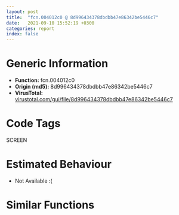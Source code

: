 ```yaml
---
layout: post
title:  "fcn.004012c0 @ 8d996434378dbdbb47e86342be5446c7"
date:   2021-09-10 15:52:19 +0300
categories: report
index: false
---
```


# Generic Information
- **Function:** fcn.004012c0
- **Origin (md5):** 8d996434378dbdbb47e86342be5446c7
- **VirusTotal:** [virustotal.com/gui/file/8d996434378dbdbb47e86342be5446c7][virustotal_ref]

# Code Tags
<span class="tag" id="SCREEN">SCREEN</span>


# Estimated Behaviour
<ul><li class="bhv-desc" id="na">Not Available :(</li></ul>

# Similar Functions
<script type="text/javascript" src="https://www.gstatic.com/charts/loader.js"></script>
<script type="text/javascript">

    google.charts.load('current', {'packages':['corechart']});
    google.charts.setOnLoadCallback(drawChart);

    function drawChart() {
    var data = new google.visualization.DataTable();
        data.addColumn('number', 'X');
        data.addColumn('number', 'Y');
        data.addColumn({type: 'string', role: 'tooltip', 'p': {'html': true}});
        data.addColumn({'type': 'string', 'role': 'style'});
        
        data.addRows([
    [-3419.9443359375, -917.7584838867188, '<b><a href="/report/fcn.004012c0@8d996434378dbdbb47e86342be5446c7">fcn.004012c0</a><br>@8d996434378dbdbb47e86342be5446c7</b><br>', 'point { fill-color: #e0440e; }'],
[3419.9443359375, 917.7583618164062, '<b><a href="/report/fcn.004012c0@c2f40b3bc10e39d3d975422ee4d09bab">fcn.004012c0</a><br>@c2f40b3bc10e39d3d975422ee4d09bab</b><br>', 'null'],

        ]);

    var options = {
        title: 'Similarity Plot',
        legend: 'none',
        colors: ['#dedbd9', '#e6693e', '#ec8f6e', '#f3b49f', '#f6c7b6'],
        tooltip: {isHtml: true, trigger: 'both'},
        explorer: {
        actions: ["dragToZoom", "rightClickToReset"],
        },
        chartArea: {
        width: '80%',
        height: '80%'
        },
        width: '100%',
        height: '100%'
    };

    var chart = new google.visualization.ScatterChart(document.getElementById('chart_div'));

    chart.draw(data, options);
    }
    
</script>


<div id="chart_div" style="width: 100%px; height: 100%;"></div>

# Disassembled Code
{% highlight nasm %}

push ebp
mov ebp, esp
sub esp, 0x70
mov eax, dword[0x4f4070]
xor eax, ebp
mov dword[ebp-4], eax
mov dword[ebp-0x60], 0xd50b6470
mov eax, 4
shl eax, 1
lea ecx, [ebp-0x4c]
mov dword[ebp+eax-0x40], ecx
mov edx, dword[0x4eb2fc]
mov dword[ebp-0x18], edx
mov eax, dword[0x4eb300]
mov dword[ebp-0x14], eax
mov ecx, dword[0x4eb304]
mov dword[ebp-0x10], ecx
mov edx, dword[0x4eb308]
mov dword[ebp-0xc], edx
mov al, byte[0x4eb30c]
mov byte[ebp-8], al
mov ecx, 4
imul edx, ecx, 0
mov eax, dword[ebp+edx-0x18]
mov dword[ebp-0x58], eax
mov ecx, 4
shl ecx, 0
mov edx, dword[ebp+ecx-0x18]
mov dword[ebp-0x5c], edx
mov eax, 4
shl eax, 1
mov ecx, dword[ebp+eax-0x18]
mov dword[ebp-0x50], ecx
mov edx, 4
imul eax, edx, 3
mov ecx, dword[ebp+eax-0x18]
mov dword[ebp-0x54], ecx
mov edx, dword[ebp+8]
mov dword[ebp-0x64], edx
lea eax, [ebp-0x64]
mov dword[ebp-0x6c], eax
mov dword[ebp-0x68], 0
jmp off.b182
mov ecx, dword[ebp-0x6c]
mov edx, dword[ecx]
add edx, 8
mov eax, dword[ebp-0x6c]
mov dword[eax], edx
mov ecx, dword[ebp-0x68]
add ecx, 1
mov dword[ebp-0x68], ecx
mov edx, dword[ebp-0x68]
cmp edx, dword[ebp+0xc]
jae off.b3656
mov eax, 4
shl eax, 1
mov ecx, dword[ebp+eax-0x40]
mov dword[ecx], 0xa16c8e00
mov edx, 4
imul eax, edx, 0
mov ecx, dword[ebp-0x64]
mov edx, dword[ecx+eax]
mov dword[ebp-0x44], edx
mov eax, 4
shl eax, 0
mov ecx, dword[ebp-0x64]
mov edx, dword[ecx+eax]
mov dword[ebp-0x48], edx
mov eax, dword[ebp-0x44]
shl eax, 4
add eax, dword[ebp-0x50]
mov ecx, 4
shl ecx, 1
mov edx, dword[ebp+ecx-0x40]
mov ecx, dword[edx]
add ecx, dword[ebp-0x44]
xor eax, ecx
mov edx, dword[ebp-0x44]
shr edx, 5
add edx, dword[ebp-0x54]
xor eax, edx
mov ecx, dword[ebp-0x48]
sub ecx, eax
mov dword[ebp-0x48], ecx
mov edx, dword[ebp-0x48]
shl edx, 4
add edx, dword[ebp-0x58]
mov eax, 4
shl eax, 1
mov ecx, dword[ebp+eax-0x40]
mov eax, dword[ecx]
add eax, dword[ebp-0x48]
xor edx, eax
mov ecx, dword[ebp-0x48]
shr ecx, 5
add ecx, dword[ebp-0x5c]
xor edx, ecx
mov eax, dword[ebp-0x44]
sub eax, edx
mov dword[ebp-0x44], eax
mov ecx, dword[ebp-0x4c]
sub ecx, dword[ebp-0x60]
mov dword[ebp-0x4c], ecx
mov edx, dword[ebp-0x44]
shl edx, 4
add edx, dword[ebp-0x50]
mov eax, 4
shl eax, 1
mov ecx, dword[ebp+eax-0x40]
mov eax, dword[ecx]
add eax, dword[ebp-0x44]
xor edx, eax
mov ecx, dword[ebp-0x44]
shr ecx, 5
add ecx, dword[ebp-0x54]
xor edx, ecx
mov eax, dword[ebp-0x48]
sub eax, edx
mov dword[ebp-0x48], eax
mov ecx, dword[ebp-0x48]
shl ecx, 4
add ecx, dword[ebp-0x58]
mov edx, 4
shl edx, 1
mov eax, dword[ebp+edx-0x40]
mov edx, dword[eax]
add edx, dword[ebp-0x48]
xor ecx, edx
mov eax, dword[ebp-0x48]
shr eax, 5
add eax, dword[ebp-0x5c]
xor ecx, eax
mov edx, dword[ebp-0x44]
sub edx, ecx
mov dword[ebp-0x44], edx
mov eax, dword[ebp-0x4c]
sub eax, dword[ebp-0x60]
mov dword[ebp-0x4c], eax
mov ecx, dword[ebp-0x44]
shl ecx, 4
add ecx, dword[ebp-0x50]
mov edx, 4
shl edx, 1
mov eax, dword[ebp+edx-0x40]
mov edx, dword[eax]
add edx, dword[ebp-0x44]
xor ecx, edx
mov eax, dword[ebp-0x44]
shr eax, 5
add eax, dword[ebp-0x54]
xor ecx, eax
mov edx, dword[ebp-0x48]
sub edx, ecx
mov dword[ebp-0x48], edx
mov eax, dword[ebp-0x48]
shl eax, 4
add eax, dword[ebp-0x58]
mov ecx, 4
shl ecx, 1
mov edx, dword[ebp+ecx-0x40]
mov ecx, dword[edx]
add ecx, dword[ebp-0x48]
xor eax, ecx
mov edx, dword[ebp-0x48]
shr edx, 5
add edx, dword[ebp-0x5c]
xor eax, edx
mov ecx, dword[ebp-0x44]
sub ecx, eax
mov dword[ebp-0x44], ecx
mov edx, dword[ebp-0x4c]
sub edx, dword[ebp-0x60]
mov dword[ebp-0x4c], edx
mov eax, dword[ebp-0x44]
shl eax, 4
add eax, dword[ebp-0x50]
mov ecx, 4
shl ecx, 1
mov edx, dword[ebp+ecx-0x40]
mov ecx, dword[edx]
add ecx, dword[ebp-0x44]
xor eax, ecx
mov edx, dword[ebp-0x44]
shr edx, 5
add edx, dword[ebp-0x54]
xor eax, edx
mov ecx, dword[ebp-0x48]
sub ecx, eax
mov dword[ebp-0x48], ecx
mov edx, dword[ebp-0x48]
shl edx, 4
add edx, dword[ebp-0x58]
mov eax, 4
shl eax, 1
mov ecx, dword[ebp+eax-0x40]
mov eax, dword[ecx]
add eax, dword[ebp-0x48]
xor edx, eax
mov ecx, dword[ebp-0x48]
shr ecx, 5
add ecx, dword[ebp-0x5c]
xor edx, ecx
mov eax, dword[ebp-0x44]
sub eax, edx
mov dword[ebp-0x44], eax
mov ecx, dword[ebp-0x4c]
sub ecx, dword[ebp-0x60]
mov dword[ebp-0x4c], ecx
mov edx, dword[ebp-0x44]
shl edx, 4
add edx, dword[ebp-0x50]
mov eax, 4
shl eax, 1
mov ecx, dword[ebp+eax-0x40]
mov eax, dword[ecx]
add eax, dword[ebp-0x44]
xor edx, eax
mov ecx, dword[ebp-0x44]
shr ecx, 5
add ecx, dword[ebp-0x54]
xor edx, ecx
mov eax, dword[ebp-0x48]
sub eax, edx
mov dword[ebp-0x48], eax
mov ecx, dword[ebp-0x48]
shl ecx, 4
add ecx, dword[ebp-0x58]
mov edx, 4
shl edx, 1
mov eax, dword[ebp+edx-0x40]
mov edx, dword[eax]
add edx, dword[ebp-0x48]
xor ecx, edx
mov eax, dword[ebp-0x48]
shr eax, 5
add eax, dword[ebp-0x5c]
xor ecx, eax
mov edx, dword[ebp-0x44]
sub edx, ecx
mov dword[ebp-0x44], edx
mov eax, dword[ebp-0x4c]
sub eax, dword[ebp-0x60]
mov dword[ebp-0x4c], eax
mov ecx, dword[ebp-0x44]
shl ecx, 4
add ecx, dword[ebp-0x50]
mov edx, 4
shl edx, 1
mov eax, dword[ebp+edx-0x40]
mov edx, dword[eax]
add edx, dword[ebp-0x44]
xor ecx, edx
mov eax, dword[ebp-0x44]
shr eax, 5
add eax, dword[ebp-0x54]
xor ecx, eax
mov edx, dword[ebp-0x48]
sub edx, ecx
mov dword[ebp-0x48], edx
mov eax, dword[ebp-0x48]
shl eax, 4
add eax, dword[ebp-0x58]
mov ecx, 4
shl ecx, 1
mov edx, dword[ebp+ecx-0x40]
mov ecx, dword[edx]
add ecx, dword[ebp-0x48]
xor eax, ecx
mov edx, dword[ebp-0x48]
shr edx, 5
add edx, dword[ebp-0x5c]
xor eax, edx
mov ecx, dword[ebp-0x44]
sub ecx, eax
mov dword[ebp-0x44], ecx
mov edx, dword[ebp-0x4c]
sub edx, dword[ebp-0x60]
mov dword[ebp-0x4c], edx
push 0
call dword[sym.imp.USER32.dll_GetDC]
mov dword[ebp-0x70], eax
cmp dword[ebp-0x70], 0
jne off.b969
mov eax, dword[ebp-0x44]
shl eax, 4
add eax, dword[ebp-0x50]
mov ecx, 4
shl ecx, 1
mov edx, dword[ebp+ecx-0x40]
mov ecx, dword[edx]
add ecx, dword[ebp-0x44]
xor eax, ecx
mov edx, dword[ebp-0x44]
shr edx, 5
add edx, dword[ebp-0x54]
xor eax, edx
mov ecx, dword[ebp-0x48]
sub ecx, eax
mov dword[ebp-0x48], ecx
mov edx, dword[ebp-0x48]
shl edx, 4
add edx, dword[ebp-0x58]
mov eax, 4
shl eax, 1
mov ecx, dword[ebp+eax-0x40]
mov eax, dword[ecx]
add eax, dword[ebp-0x48]
xor edx, eax
mov ecx, dword[ebp-0x48]
shr ecx, 5
add ecx, dword[ebp-0x5c]
xor edx, ecx
mov eax, dword[ebp-0x44]
sub eax, edx
mov dword[ebp-0x44], eax
mov ecx, dword[ebp-0x4c]
sub ecx, dword[ebp-0x60]
mov dword[ebp-0x4c], ecx
mov edx, dword[ebp-0x44]
shl edx, 4
add edx, dword[ebp-0x50]
mov eax, 4
shl eax, 1
mov ecx, dword[ebp+eax-0x40]
mov eax, dword[ecx]
add eax, dword[ebp-0x44]
xor edx, eax
mov ecx, dword[ebp-0x44]
shr ecx, 5
add ecx, dword[ebp-0x54]
xor edx, ecx
mov eax, dword[ebp-0x48]
sub eax, edx
mov dword[ebp-0x48], eax
mov ecx, dword[ebp-0x48]
shl ecx, 4
add ecx, dword[ebp-0x58]
mov edx, 4
shl edx, 1
mov eax, dword[ebp+edx-0x40]
mov edx, dword[eax]
add edx, dword[ebp-0x48]
xor ecx, edx
mov eax, dword[ebp-0x48]
shr eax, 5
add eax, dword[ebp-0x5c]
xor ecx, eax
mov edx, dword[ebp-0x44]
sub edx, ecx
mov dword[ebp-0x44], edx
mov eax, dword[ebp-0x4c]
sub eax, dword[ebp-0x60]
mov dword[ebp-0x4c], eax
mov ecx, dword[ebp-0x44]
shl ecx, 4
add ecx, dword[ebp-0x50]
mov edx, 4
shl edx, 1
mov eax, dword[ebp+edx-0x40]
mov edx, dword[eax]
add edx, dword[ebp-0x44]
xor ecx, edx
mov eax, dword[ebp-0x44]
shr eax, 5
add eax, dword[ebp-0x54]
xor ecx, eax
mov edx, dword[ebp-0x48]
sub edx, ecx
mov dword[ebp-0x48], edx
mov eax, dword[ebp-0x48]
shl eax, 4
add eax, dword[ebp-0x58]
mov ecx, 4
shl ecx, 1
mov edx, dword[ebp+ecx-0x40]
mov ecx, dword[edx]
add ecx, dword[ebp-0x48]
xor eax, ecx
mov edx, dword[ebp-0x48]
shr edx, 5
add edx, dword[ebp-0x5c]
xor eax, edx
mov ecx, dword[ebp-0x44]
sub ecx, eax
mov dword[ebp-0x44], ecx
mov edx, dword[ebp-0x4c]
sub edx, dword[ebp-0x60]
mov dword[ebp-0x4c], edx
mov eax, dword[ebp-0x44]
shl eax, 4
add eax, dword[ebp-0x50]
mov ecx, 4
shl ecx, 1
mov edx, dword[ebp+ecx-0x40]
mov ecx, dword[edx]
add ecx, dword[ebp-0x44]
xor eax, ecx
mov edx, dword[ebp-0x44]
shr edx, 5
add edx, dword[ebp-0x54]
xor eax, edx
mov ecx, dword[ebp-0x48]
sub ecx, eax
mov dword[ebp-0x48], ecx
mov edx, dword[ebp-0x48]
shl edx, 4
add edx, dword[ebp-0x58]
mov eax, 4
shl eax, 1
mov ecx, dword[ebp+eax-0x40]
mov eax, dword[ecx]
add eax, dword[ebp-0x48]
xor edx, eax
mov ecx, dword[ebp-0x48]
shr ecx, 5
add ecx, dword[ebp-0x5c]
xor edx, ecx
mov eax, dword[ebp-0x44]
sub eax, edx
mov dword[ebp-0x44], eax
mov ecx, dword[ebp-0x4c]
sub ecx, dword[ebp-0x60]
mov dword[ebp-0x4c], ecx
mov edx, dword[ebp-0x44]
shl edx, 4
add edx, dword[ebp-0x50]
mov eax, 4
shl eax, 1
mov ecx, dword[ebp+eax-0x40]
mov eax, dword[ecx]
add eax, dword[ebp-0x44]
xor edx, eax
mov ecx, dword[ebp-0x44]
shr ecx, 5
add ecx, dword[ebp-0x54]
xor edx, ecx
mov eax, dword[ebp-0x48]
sub eax, edx
mov dword[ebp-0x48], eax
mov ecx, dword[ebp-0x48]
shl ecx, 4
add ecx, dword[ebp-0x58]
mov edx, 4
shl edx, 1
mov eax, dword[ebp+edx-0x40]
mov edx, dword[eax]
add edx, dword[ebp-0x48]
xor ecx, edx
mov eax, dword[ebp-0x48]
shr eax, 5
add eax, dword[ebp-0x5c]
xor ecx, eax
mov edx, dword[ebp-0x44]
sub edx, ecx
mov dword[ebp-0x44], edx
mov eax, dword[ebp-0x4c]
sub eax, dword[ebp-0x60]
mov dword[ebp-0x4c], eax
mov ecx, dword[ebp-0x44]
shl ecx, 4
add ecx, dword[ebp-0x50]
mov edx, 4
shl edx, 1
mov eax, dword[ebp+edx-0x40]
mov edx, dword[eax]
add edx, dword[ebp-0x44]
xor ecx, edx
mov eax, dword[ebp-0x44]
shr eax, 5
add eax, dword[ebp-0x54]
xor ecx, eax
mov edx, dword[ebp-0x48]
sub edx, ecx
mov dword[ebp-0x48], edx
mov eax, dword[ebp-0x48]
shl eax, 4
add eax, dword[ebp-0x58]
mov ecx, 4
shl ecx, 1
mov edx, dword[ebp+ecx-0x40]
mov ecx, dword[edx]
add ecx, dword[ebp-0x48]
xor eax, ecx
mov edx, dword[ebp-0x48]
shr edx, 5
add edx, dword[ebp-0x5c]
xor eax, edx
mov ecx, dword[ebp-0x44]
sub ecx, eax
mov dword[ebp-0x44], ecx
mov edx, dword[ebp-0x4c]
sub edx, dword[ebp-0x60]
mov dword[ebp-0x4c], edx
mov eax, dword[ebp-0x44]
shl eax, 4
add eax, dword[ebp-0x50]
mov ecx, 4
shl ecx, 1
mov edx, dword[ebp+ecx-0x40]
mov ecx, dword[edx]
add ecx, dword[ebp-0x44]
xor eax, ecx
mov edx, dword[ebp-0x44]
shr edx, 5
add edx, dword[ebp-0x54]
xor eax, edx
mov ecx, dword[ebp-0x48]
sub ecx, eax
mov dword[ebp-0x48], ecx
mov edx, dword[ebp-0x48]
shl edx, 4
add edx, dword[ebp-0x58]
mov eax, 4
shl eax, 1
mov ecx, dword[ebp+eax-0x40]
mov eax, dword[ecx]
add eax, dword[ebp-0x48]
xor edx, eax
mov ecx, dword[ebp-0x48]
shr ecx, 5
add ecx, dword[ebp-0x5c]
xor edx, ecx
mov eax, dword[ebp-0x44]
sub eax, edx
mov dword[ebp-0x44], eax
mov ecx, dword[ebp-0x4c]
sub ecx, dword[ebp-0x60]
mov dword[ebp-0x4c], ecx
mov edx, dword[ebp-0x44]
shl edx, 4
add edx, dword[ebp-0x50]
mov eax, 4
shl eax, 1
mov ecx, dword[ebp+eax-0x40]
mov eax, dword[ecx]
add eax, dword[ebp-0x44]
xor edx, eax
mov ecx, dword[ebp-0x44]
shr ecx, 5
add ecx, dword[ebp-0x54]
xor edx, ecx
mov eax, dword[ebp-0x48]
sub eax, edx
mov dword[ebp-0x48], eax
mov ecx, dword[ebp-0x48]
shl ecx, 4
add ecx, dword[ebp-0x58]
mov edx, 4
shl edx, 1
mov eax, dword[ebp+edx-0x40]
mov edx, dword[eax]
add edx, dword[ebp-0x48]
xor ecx, edx
mov eax, dword[ebp-0x48]
shr eax, 5
add eax, dword[ebp-0x5c]
xor ecx, eax
mov edx, dword[ebp-0x44]
sub edx, ecx
mov dword[ebp-0x44], edx
mov eax, dword[ebp-0x4c]
sub eax, dword[ebp-0x60]
mov dword[ebp-0x4c], eax
mov ecx, dword[ebp-0x44]
shl ecx, 4
add ecx, dword[ebp-0x50]
mov edx, 4
shl edx, 1
mov eax, dword[ebp+edx-0x40]
mov edx, dword[eax]
add edx, dword[ebp-0x44]
xor ecx, edx
mov eax, dword[ebp-0x44]
shr eax, 5
add eax, dword[ebp-0x54]
xor ecx, eax
mov edx, dword[ebp-0x48]
sub edx, ecx
mov dword[ebp-0x48], edx
mov eax, dword[ebp-0x48]
shl eax, 4
add eax, dword[ebp-0x58]
mov ecx, 4
shl ecx, 1
mov edx, dword[ebp+ecx-0x40]
mov ecx, dword[edx]
add ecx, dword[ebp-0x48]
xor eax, ecx
mov edx, dword[ebp-0x48]
shr edx, 5
add edx, dword[ebp-0x5c]
xor eax, edx
mov ecx, dword[ebp-0x44]
sub ecx, eax
mov dword[ebp-0x44], ecx
mov edx, dword[ebp-0x4c]
sub edx, dword[ebp-0x60]
mov dword[ebp-0x4c], edx
mov eax, dword[ebp-0x44]
shl eax, 4
add eax, dword[ebp-0x50]
mov ecx, 4
shl ecx, 1
mov edx, dword[ebp+ecx-0x40]
mov ecx, dword[edx]
add ecx, dword[ebp-0x44]
xor eax, ecx
mov edx, dword[ebp-0x44]
shr edx, 5
add edx, dword[ebp-0x54]
xor eax, edx
mov ecx, dword[ebp-0x48]
sub ecx, eax
mov dword[ebp-0x48], ecx
mov edx, dword[ebp-0x48]
shl edx, 4
add edx, dword[ebp-0x58]
mov eax, 4
shl eax, 1
mov ecx, dword[ebp+eax-0x40]
mov eax, dword[ecx]
add eax, dword[ebp-0x48]
xor edx, eax
mov ecx, dword[ebp-0x48]
shr ecx, 5
add ecx, dword[ebp-0x5c]
xor edx, ecx
mov eax, dword[ebp-0x44]
sub eax, edx
mov dword[ebp-0x44], eax
mov ecx, dword[ebp-0x4c]
sub ecx, dword[ebp-0x60]
mov dword[ebp-0x4c], ecx
mov edx, dword[ebp-0x44]
shl edx, 4
add edx, dword[ebp-0x50]
mov eax, 4
shl eax, 1
mov ecx, dword[ebp+eax-0x40]
mov eax, dword[ecx]
add eax, dword[ebp-0x44]
xor edx, eax
mov ecx, dword[ebp-0x44]
shr ecx, 5
add ecx, dword[ebp-0x54]
xor edx, ecx
mov eax, dword[ebp-0x48]
sub eax, edx
mov dword[ebp-0x48], eax
mov ecx, dword[ebp-0x48]
shl ecx, 4
add ecx, dword[ebp-0x58]
mov edx, 4
shl edx, 1
mov eax, dword[ebp+edx-0x40]
mov edx, dword[eax]
add edx, dword[ebp-0x48]
xor ecx, edx
mov eax, dword[ebp-0x48]
shr eax, 5
add eax, dword[ebp-0x5c]
xor ecx, eax
mov edx, dword[ebp-0x44]
sub edx, ecx
mov dword[ebp-0x44], edx
mov eax, dword[ebp-0x4c]
sub eax, dword[ebp-0x60]
mov dword[ebp-0x4c], eax
mov ecx, dword[ebp-0x44]
shl ecx, 4
add ecx, dword[ebp-0x50]
mov edx, 4
shl edx, 1
mov eax, dword[ebp+edx-0x40]
mov edx, dword[eax]
add edx, dword[ebp-0x44]
xor ecx, edx
mov eax, dword[ebp-0x44]
shr eax, 5
add eax, dword[ebp-0x54]
xor ecx, eax
mov edx, dword[ebp-0x48]
sub edx, ecx
mov dword[ebp-0x48], edx
mov eax, dword[ebp-0x48]
shl eax, 4
add eax, dword[ebp-0x58]
mov ecx, 4
shl ecx, 1
mov edx, dword[ebp+ecx-0x40]
mov ecx, dword[edx]
add ecx, dword[ebp-0x48]
xor eax, ecx
mov edx, dword[ebp-0x48]
shr edx, 5
add edx, dword[ebp-0x5c]
xor eax, edx
mov ecx, dword[ebp-0x44]
sub ecx, eax
mov dword[ebp-0x44], ecx
mov edx, dword[ebp-0x4c]
sub edx, dword[ebp-0x60]
mov dword[ebp-0x4c], edx
mov eax, dword[ebp-0x44]
shl eax, 4
add eax, dword[ebp-0x50]
mov ecx, 4
shl ecx, 1
mov edx, dword[ebp+ecx-0x40]
mov ecx, dword[edx]
add ecx, dword[ebp-0x44]
xor eax, ecx
mov edx, dword[ebp-0x44]
shr edx, 5
add edx, dword[ebp-0x54]
xor eax, edx
mov ecx, dword[ebp-0x48]
sub ecx, eax
mov dword[ebp-0x48], ecx
mov edx, dword[ebp-0x48]
shl edx, 4
add edx, dword[ebp-0x58]
mov eax, 4
shl eax, 1
mov ecx, dword[ebp+eax-0x40]
mov eax, dword[ecx]
add eax, dword[ebp-0x48]
xor edx, eax
mov ecx, dword[ebp-0x48]
shr ecx, 5
add ecx, dword[ebp-0x5c]
xor edx, ecx
mov eax, dword[ebp-0x44]
sub eax, edx
mov dword[ebp-0x44], eax
mov ecx, dword[ebp-0x4c]
sub ecx, dword[ebp-0x60]
mov dword[ebp-0x4c], ecx
mov edx, dword[ebp-0x44]
shl edx, 4
add edx, dword[ebp-0x50]
mov eax, 4
shl eax, 1
mov ecx, dword[ebp+eax-0x40]
mov eax, dword[ecx]
add eax, dword[ebp-0x44]
xor edx, eax
mov ecx, dword[ebp-0x44]
shr ecx, 5
add ecx, dword[ebp-0x54]
xor edx, ecx
mov eax, dword[ebp-0x48]
sub eax, edx
mov dword[ebp-0x48], eax
mov ecx, dword[ebp-0x48]
shl ecx, 4
add ecx, dword[ebp-0x58]
mov edx, 4
shl edx, 1
mov eax, dword[ebp+edx-0x40]
mov edx, dword[eax]
add edx, dword[ebp-0x48]
xor ecx, edx
mov eax, dword[ebp-0x48]
shr eax, 5
add eax, dword[ebp-0x5c]
xor ecx, eax
mov edx, dword[ebp-0x44]
sub edx, ecx
mov dword[ebp-0x44], edx
mov eax, dword[ebp-0x4c]
sub eax, dword[ebp-0x60]
mov dword[ebp-0x4c], eax
mov ecx, dword[ebp-0x44]
shl ecx, 4
add ecx, dword[ebp-0x50]
mov edx, 4
shl edx, 1
mov eax, dword[ebp+edx-0x40]
mov edx, dword[eax]
add edx, dword[ebp-0x44]
xor ecx, edx
mov eax, dword[ebp-0x44]
shr eax, 5
add eax, dword[ebp-0x54]
xor ecx, eax
mov edx, dword[ebp-0x48]
sub edx, ecx
mov dword[ebp-0x48], edx
mov eax, dword[ebp-0x48]
shl eax, 4
add eax, dword[ebp-0x58]
mov ecx, 4
shl ecx, 1
mov edx, dword[ebp+ecx-0x40]
mov ecx, dword[edx]
add ecx, dword[ebp-0x48]
xor eax, ecx
mov edx, dword[ebp-0x48]
shr edx, 5
add edx, dword[ebp-0x5c]
xor eax, edx
mov ecx, dword[ebp-0x44]
sub ecx, eax
mov dword[ebp-0x44], ecx
mov edx, dword[ebp-0x4c]
sub edx, dword[ebp-0x60]
mov dword[ebp-0x4c], edx
mov eax, dword[ebp-0x44]
shl eax, 4
add eax, dword[ebp-0x50]
mov ecx, 4
shl ecx, 1
mov edx, dword[ebp+ecx-0x40]
mov ecx, dword[edx]
add ecx, dword[ebp-0x44]
xor eax, ecx
mov edx, dword[ebp-0x44]
shr edx, 5
add edx, dword[ebp-0x54]
xor eax, edx
mov ecx, dword[ebp-0x48]
sub ecx, eax
mov dword[ebp-0x48], ecx
mov edx, dword[ebp-0x48]
shl edx, 4
add edx, dword[ebp-0x58]
mov eax, 4
shl eax, 1
mov ecx, dword[ebp+eax-0x40]
mov eax, dword[ecx]
add eax, dword[ebp-0x48]
xor edx, eax
mov ecx, dword[ebp-0x48]
shr ecx, 5
add ecx, dword[ebp-0x5c]
xor edx, ecx
mov eax, dword[ebp-0x44]
sub eax, edx
mov dword[ebp-0x44], eax
mov ecx, dword[ebp-0x4c]
sub ecx, dword[ebp-0x60]
mov dword[ebp-0x4c], ecx
mov edx, dword[ebp-0x44]
shl edx, 4
add edx, dword[ebp-0x50]
mov eax, 4
shl eax, 1
mov ecx, dword[ebp+eax-0x40]
mov eax, dword[ecx]
add eax, dword[ebp-0x44]
xor edx, eax
mov ecx, dword[ebp-0x44]
shr ecx, 5
add ecx, dword[ebp-0x54]
xor edx, ecx
mov eax, dword[ebp-0x48]
sub eax, edx
mov dword[ebp-0x48], eax
mov ecx, dword[ebp-0x48]
shl ecx, 4
add ecx, dword[ebp-0x58]
mov edx, 4
shl edx, 1
mov eax, dword[ebp+edx-0x40]
mov edx, dword[eax]
add edx, dword[ebp-0x48]
xor ecx, edx
mov eax, dword[ebp-0x48]
shr eax, 5
add eax, dword[ebp-0x5c]
xor ecx, eax
mov edx, dword[ebp-0x44]
sub edx, ecx
mov dword[ebp-0x44], edx
mov eax, dword[ebp-0x4c]
sub eax, dword[ebp-0x60]
mov dword[ebp-0x4c], eax
mov ecx, dword[ebp-0x44]
shl ecx, 4
add ecx, dword[ebp-0x50]
mov edx, 4
shl edx, 1
mov eax, dword[ebp+edx-0x40]
mov edx, dword[eax]
add edx, dword[ebp-0x44]
xor ecx, edx
mov eax, dword[ebp-0x44]
shr eax, 5
add eax, dword[ebp-0x54]
xor ecx, eax
mov edx, dword[ebp-0x48]
sub edx, ecx
mov dword[ebp-0x48], edx
mov eax, dword[ebp-0x48]
shl eax, 4
add eax, dword[ebp-0x58]
mov ecx, 4
shl ecx, 1
mov edx, dword[ebp+ecx-0x40]
mov ecx, dword[edx]
add ecx, dword[ebp-0x48]
xor eax, ecx
mov edx, dword[ebp-0x48]
shr edx, 5
add edx, dword[ebp-0x5c]
xor eax, edx
mov ecx, dword[ebp-0x44]
sub ecx, eax
mov dword[ebp-0x44], ecx
mov edx, dword[ebp-0x4c]
sub edx, dword[ebp-0x60]
mov dword[ebp-0x4c], edx
mov eax, dword[ebp-0x44]
shl eax, 4
add eax, dword[ebp-0x50]
mov ecx, 4
shl ecx, 1
mov edx, dword[ebp+ecx-0x40]
mov ecx, dword[edx]
add ecx, dword[ebp-0x44]
xor eax, ecx
mov edx, dword[ebp-0x44]
shr edx, 5
add edx, dword[ebp-0x54]
xor eax, edx
mov ecx, dword[ebp-0x48]
sub ecx, eax
mov dword[ebp-0x48], ecx
mov edx, dword[ebp-0x48]
shl edx, 4
add edx, dword[ebp-0x58]
mov eax, 4
shl eax, 1
mov ecx, dword[ebp+eax-0x40]
mov eax, dword[ecx]
add eax, dword[ebp-0x48]
xor edx, eax
mov ecx, dword[ebp-0x48]
shr ecx, 5
add ecx, dword[ebp-0x5c]
xor edx, ecx
mov eax, dword[ebp-0x44]
sub eax, edx
mov dword[ebp-0x44], eax
mov ecx, dword[ebp-0x4c]
sub ecx, dword[ebp-0x60]
mov dword[ebp-0x4c], ecx
mov edx, dword[ebp-0x44]
shl edx, 4
add edx, dword[ebp-0x50]
mov eax, 4
shl eax, 1
mov ecx, dword[ebp+eax-0x40]
mov eax, dword[ecx]
add eax, dword[ebp-0x44]
xor edx, eax
mov ecx, dword[ebp-0x44]
shr ecx, 5
add ecx, dword[ebp-0x54]
xor edx, ecx
mov eax, dword[ebp-0x48]
sub eax, edx
mov dword[ebp-0x48], eax
mov ecx, dword[ebp-0x48]
shl ecx, 4
add ecx, dword[ebp-0x58]
mov edx, 4
shl edx, 1
mov eax, dword[ebp+edx-0x40]
mov edx, dword[eax]
add edx, dword[ebp-0x48]
xor ecx, edx
mov eax, dword[ebp-0x48]
shr eax, 5
add eax, dword[ebp-0x5c]
xor ecx, eax
mov edx, dword[ebp-0x44]
sub edx, ecx
mov dword[ebp-0x44], edx
mov eax, dword[ebp-0x4c]
sub eax, dword[ebp-0x60]
mov dword[ebp-0x4c], eax
mov ecx, dword[ebp-0x44]
shl ecx, 4
add ecx, dword[ebp-0x50]
mov edx, 4
shl edx, 1
mov eax, dword[ebp+edx-0x40]
mov edx, dword[eax]
add edx, dword[ebp-0x44]
xor ecx, edx
mov eax, dword[ebp-0x44]
shr eax, 5
add eax, dword[ebp-0x54]
xor ecx, eax
mov edx, dword[ebp-0x48]
sub edx, ecx
mov dword[ebp-0x48], edx
mov eax, dword[ebp-0x48]
shl eax, 4
add eax, dword[ebp-0x58]
mov ecx, 4
shl ecx, 1
mov edx, dword[ebp+ecx-0x40]
mov ecx, dword[edx]
add ecx, dword[ebp-0x48]
xor eax, ecx
mov edx, dword[ebp-0x48]
shr edx, 5
add edx, dword[ebp-0x5c]
xor eax, edx
mov ecx, dword[ebp-0x44]
sub ecx, eax
mov dword[ebp-0x44], ecx
mov edx, dword[ebp-0x4c]
sub edx, dword[ebp-0x60]
mov dword[ebp-0x4c], edx
mov eax, dword[ebp-0x44]
shl eax, 4
add eax, dword[ebp-0x50]
mov ecx, 4
shl ecx, 1
mov edx, dword[ebp+ecx-0x40]
mov ecx, dword[edx]
add ecx, dword[ebp-0x44]
xor eax, ecx
mov edx, dword[ebp-0x44]
shr edx, 5
add edx, dword[ebp-0x54]
xor eax, edx
mov ecx, dword[ebp-0x48]
sub ecx, eax
mov dword[ebp-0x48], ecx
mov edx, dword[ebp-0x48]
shl edx, 4
add edx, dword[ebp-0x58]
mov eax, 4
shl eax, 1
mov ecx, dword[ebp+eax-0x40]
mov eax, dword[ecx]
add eax, dword[ebp-0x48]
xor edx, eax
mov ecx, dword[ebp-0x48]
shr ecx, 5
add ecx, dword[ebp-0x5c]
xor edx, ecx
mov eax, dword[ebp-0x44]
sub eax, edx
mov dword[ebp-0x44], eax
mov ecx, dword[ebp-0x4c]
sub ecx, dword[ebp-0x60]
mov dword[ebp-0x4c], ecx
mov edx, dword[ebp-0x44]
shl edx, 4
add edx, dword[ebp-0x50]
mov eax, 4
shl eax, 1
mov ecx, dword[ebp+eax-0x40]
mov eax, dword[ecx]
add eax, dword[ebp-0x44]
xor edx, eax
mov ecx, dword[ebp-0x44]
shr ecx, 5
add ecx, dword[ebp-0x54]
xor edx, ecx
mov eax, dword[ebp-0x48]
sub eax, edx
mov dword[ebp-0x48], eax
mov ecx, dword[ebp-0x48]
shl ecx, 4
add ecx, dword[ebp-0x58]
mov edx, 4
shl edx, 1
mov eax, dword[ebp+edx-0x40]
mov edx, dword[eax]
add edx, dword[ebp-0x48]
xor ecx, edx
mov eax, dword[ebp-0x48]
shr eax, 5
add eax, dword[ebp-0x5c]
xor ecx, eax
mov edx, dword[ebp-0x44]
sub edx, ecx
mov dword[ebp-0x44], edx
mov eax, dword[ebp-0x4c]
sub eax, dword[ebp-0x60]
mov dword[ebp-0x4c], eax
mov ecx, dword[ebp-0x44]
shl ecx, 4
add ecx, dword[ebp-0x50]
mov edx, 4
shl edx, 1
mov eax, dword[ebp+edx-0x40]
mov edx, dword[eax]
add edx, dword[ebp-0x44]
xor ecx, edx
mov eax, dword[ebp-0x44]
shr eax, 5
add eax, dword[ebp-0x54]
xor ecx, eax
mov edx, dword[ebp-0x48]
sub edx, ecx
mov dword[ebp-0x48], edx
mov eax, dword[ebp-0x48]
shl eax, 4
add eax, dword[ebp-0x58]
mov ecx, 4
shl ecx, 1
mov edx, dword[ebp+ecx-0x40]
mov ecx, dword[edx]
add ecx, dword[ebp-0x48]
xor eax, ecx
mov edx, dword[ebp-0x48]
shr edx, 5
add edx, dword[ebp-0x5c]
xor eax, edx
mov ecx, dword[ebp-0x44]
sub ecx, eax
mov dword[ebp-0x44], ecx
mov edx, dword[ebp-0x4c]
sub edx, dword[ebp-0x60]
mov dword[ebp-0x4c], edx
mov eax, dword[ebp-0x44]
shl eax, 4
add eax, dword[ebp-0x50]
mov ecx, 4
shl ecx, 1
mov edx, dword[ebp+ecx-0x40]
mov ecx, dword[edx]
add ecx, dword[ebp-0x44]
xor eax, ecx
mov edx, dword[ebp-0x44]
shr edx, 5
add edx, dword[ebp-0x54]
xor eax, edx
mov ecx, dword[ebp-0x48]
sub ecx, eax
mov dword[ebp-0x48], ecx
mov edx, dword[ebp-0x48]
shl edx, 4
add edx, dword[ebp-0x58]
mov eax, 4
shl eax, 1
mov ecx, dword[ebp+eax-0x40]
mov eax, dword[ecx]
add eax, dword[ebp-0x48]
xor edx, eax
mov ecx, dword[ebp-0x48]
shr ecx, 5
add ecx, dword[ebp-0x5c]
xor edx, ecx
mov eax, dword[ebp-0x44]
sub eax, edx
mov dword[ebp-0x44], eax
mov ecx, dword[ebp-0x4c]
sub ecx, dword[ebp-0x60]
mov dword[ebp-0x4c], ecx
mov edx, dword[ebp-0x44]
shl edx, 4
add edx, dword[ebp-0x50]
mov eax, 4
shl eax, 1
mov ecx, dword[ebp+eax-0x40]
mov eax, dword[ecx]
add eax, dword[ebp-0x44]
xor edx, eax
mov ecx, dword[ebp-0x44]
shr ecx, 5
add ecx, dword[ebp-0x54]
xor edx, ecx
mov eax, dword[ebp-0x48]
sub eax, edx
mov dword[ebp-0x48], eax
mov ecx, dword[ebp-0x48]
shl ecx, 4
add ecx, dword[ebp-0x58]
mov edx, 4
shl edx, 1
mov eax, dword[ebp+edx-0x40]
mov edx, dword[eax]
add edx, dword[ebp-0x48]
xor ecx, edx
mov eax, dword[ebp-0x48]
shr eax, 5
add eax, dword[ebp-0x5c]
xor ecx, eax
mov edx, dword[ebp-0x44]
sub edx, ecx
mov dword[ebp-0x44], edx
mov eax, dword[ebp-0x4c]
sub eax, dword[ebp-0x60]
mov dword[ebp-0x4c], eax
mov ecx, dword[ebp-0x44]
shl ecx, 4
add ecx, dword[ebp-0x50]
mov edx, 4
shl edx, 1
mov eax, dword[ebp+edx-0x40]
mov edx, dword[eax]
add edx, dword[ebp-0x44]
xor ecx, edx
mov eax, dword[ebp-0x44]
shr eax, 5
add eax, dword[ebp-0x54]
xor ecx, eax
mov edx, dword[ebp-0x48]
sub edx, ecx
mov dword[ebp-0x48], edx
mov eax, dword[ebp-0x48]
shl eax, 4
add eax, dword[ebp-0x58]
mov ecx, 4
shl ecx, 1
mov edx, dword[ebp+ecx-0x40]
mov ecx, dword[edx]
add ecx, dword[ebp-0x48]
xor eax, ecx
mov edx, dword[ebp-0x48]
shr edx, 5
add edx, dword[ebp-0x5c]
xor eax, edx
mov ecx, dword[ebp-0x44]
sub ecx, eax
mov dword[ebp-0x44], ecx
mov edx, dword[ebp-0x4c]
sub edx, dword[ebp-0x60]
mov dword[ebp-0x4c], edx
mov eax, 4
imul ecx, eax, 0
add ecx, dword[ebp-0x64]
push ecx
lea edx, [ebp-0x44]
push edx
push 0x14
mov eax, dword[ebp+0x10]
push eax
call dword[sym.imp.USER32.dll_SendMessageW]
mov ecx, 4
shl ecx, 0
add ecx, dword[ebp-0x64]
push ecx
lea edx, [ebp-0x48]
push edx
push 0x14
mov eax, dword[ebp+0x10]
push eax
call dword[sym.imp.USER32.dll_SendMessageW]
jmp off.b160
mov ecx, dword[ebp-4]
xor ecx, ebp
call fcn.00431c10
mov esp, ebp
pop ebp
ret

{% endhighlight %}

[virustotal_ref]: https://www.virustotal.com/gui/file/8d996434378dbdbb47e86342be5446c7